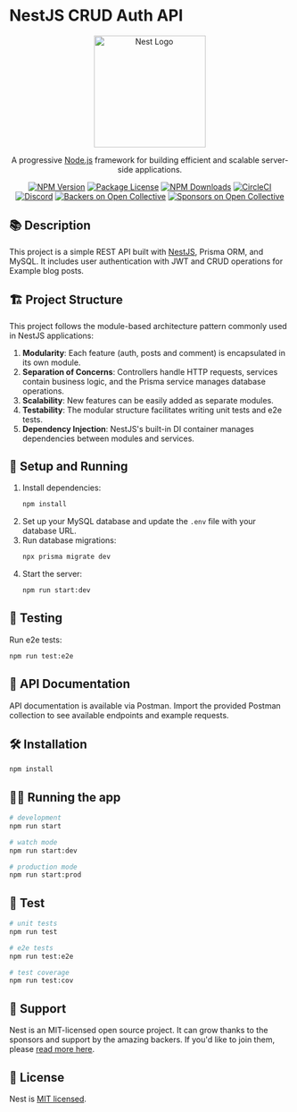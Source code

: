 # NestJS CRUD Auth API

<div align="center">
  <a href="http://nestjs.com/" target="blank"><img src="https://nestjs.com/img/logo-small.svg" width="200" alt="Nest Logo" /></a>
</div>

<p align="center">A progressive <a href="http://nodejs.org" target="_blank">Node.js</a> framework for building efficient and scalable server-side applications.</p>

<p align="center">
  <a href="https://www.npmjs.com/~nestjscore" target="_blank"><img src="https://img.shields.io/npm/v/@nestjs/core.svg" alt="NPM Version" /></a>
  <a href="https://www.npmjs.com/~nestjscore" target="_blank"><img src="https://img.shields.io/npm/l/@nestjs/core.svg" alt="Package License" /></a>
  <a href="https://www.npmjs.com/~nestjscore" target="_blank"><img src="https://img.shields.io/npm/dm/@nestjs/common.svg" alt="NPM Downloads" /></a>
  <a href="https://circleci.com/gh/nestjs/nest" target="_blank"><img src="https://img.shields.io/circleci/build/github/nestjs/nest/master" alt="CircleCI" /></a>
  <a href="https://discord.gg/G7Qnnhy" target="_blank"><img src="https://img.shields.io/badge/discord-online-brightgreen.svg" alt="Discord"/></a>
  <a href="https://opencollective.com/nest#backer" target="_blank"><img src="https://opencollective.com/nest/backers/badge.svg" alt="Backers on Open Collective" /></a>
  <a href="https://opencollective.com/nest#sponsor" target="_blank"><img src="https://opencollective.com/nest/sponsors/badge.svg" alt="Sponsors on Open Collective" /></a>
</p>

## 📚 Description

This project is a simple REST API built with [NestJS](https://github.com/nestjs/nest), Prisma ORM, and MySQL. It includes user authentication with JWT and CRUD operations for Example blog posts.

## 🏗️ Project Structure

This project follows the module-based architecture pattern commonly used in NestJS applications:

1. **Modularity**: Each feature (auth, posts and comment) is encapsulated in its own module.
2. **Separation of Concerns**: Controllers handle HTTP requests, services contain business logic, and the Prisma service manages database operations.
3. **Scalability**: New features can be easily added as separate modules.
4. **Testability**: The modular structure facilitates writing unit tests and e2e tests.
5. **Dependency Injection**: NestJS's built-in DI container manages dependencies between modules and services.

## 🚀 Setup and Running

1. Install dependencies:
   ```bash
   npm install
   ```
2. Set up your MySQL database and update the `.env` file with your database URL.
3. Run database migrations:
   ```bash
   npx prisma migrate dev
   ```
4. Start the server:
   ```bash
   npm run start:dev
   ```

## 🧪 Testing

Run e2e tests:
```bash
npm run test:e2e
```

## 📘 API Documentation

API documentation is available via Postman. Import the provided Postman collection to see available endpoints and example requests.

## 🛠️ Installation

```bash
npm install
```

## 🏃‍♂️ Running the app

```bash
# development
npm run start

# watch mode
npm run start:dev

# production mode
npm run start:prod
```

## 🧪 Test

```bash
# unit tests
npm run test

# e2e tests
npm run test:e2e

# test coverage
npm run test:cov
```

## 🤝 Support

Nest is an MIT-licensed open source project. It can grow thanks to the sponsors and support by the amazing backers. If you'd like to join them, please [read more here](https://docs.nestjs.com/support).

## 📄 License

Nest is [MIT licensed](LICENSE).